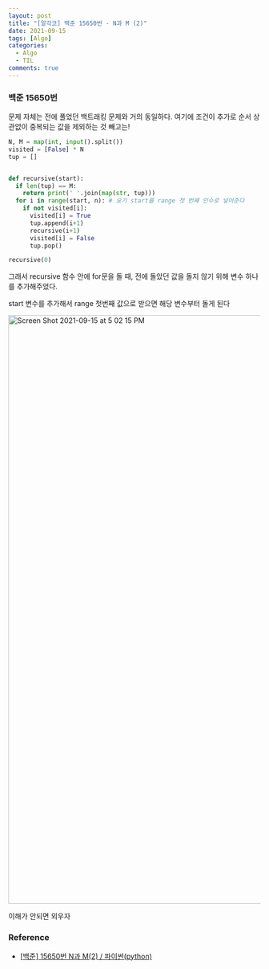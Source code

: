 ```yaml
---
layout: post
title: "[알각코] 백준 15650번 - N과 M (2)"
date: 2021-09-15
tags: [Algo]
categories:
  - Algo
  - TIL
comments: true
---
```


### 백준 15650번

문제 자체는 전에 풀었던 백트래킹 문제와 거의 동일하다.
여기에 조건이 추가로 순서 상관없이 중복되는 값을 제외하는 것 빼고는!

```python
N, M = map(int, input().split())
visited = [False] * N
tup = []


def recursive(start):
  if len(tup) == M:
    return print(' '.join(map(str, tup)))
  for i in range(start, n): # 요기 start를 range 첫 번째 인수로 넣어준다
    if not visited[i]:
      visited[i] = True
      tup.append(i+1)
      recursive(i+1)
      visited[i] = False
      tup.pop()

recursive(0)
```

그래서 recursive 함수 안에 for문을 돌 때, 전에 돌았던 값을 돌지 않기 위해 변수 하나를 추가해주었다.

start 변수를 추가해서 range 첫번째 값으로 받으면 해당 변수부터 돌게 된다

<img width="1172" alt="Screen Shot 2021-09-15 at 5 02 15 PM" src="https://user-images.githubusercontent.com/39291812/133394709-c778d335-ee09-44c8-bed7-0585333c8e13.png">

이해가 안되면 외우자

### Reference

- [[백준] 15650번 N과 M(2) / 파이썬(python)](https://jiwon-coding.tistory.com/22)
